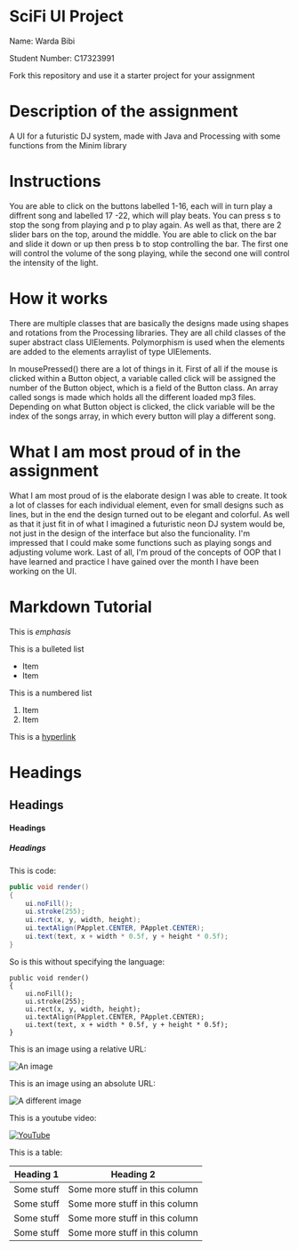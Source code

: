 # SciFi UI Project

Name: Warda Bibi

Student Number:  C17323991

Fork this repository and use it a starter project for your assignment

# Description of the assignment

A UI for a futuristic DJ system, made with Java and Processing with some functions from the Minim library

# Instructions

You are able to click on the buttons labelled 1-16, each will in turn play a diffrent song and labelled 17 -22, which will play beats. You can press s to stop the song from playing and p to play again. As well as that, there are 2 slider bars on the top, around the middle. You are able to click on the bar and slide it down or up then press b to stop controlling the bar. The first one will control the volume of the song playing, while the second one will control the intensity of the light.

# How it works

There are multiple classes that are basically the designs made using shapes and rotations from the Processing libraries. They are all child classes of the super abstract class UIElements. Polymorphism is used when the elements are added to the elements arraylist of type UIElements.

In mousePressed() there are a lot of things in it. First of all if the mouse is clicked within a Button object, a variable called click will be assigned the number of the Button object, which is a field of the Button class. An array called songs is made which holds all the different loaded mp3 files. Depending on what Button object is clicked, the click variable will be the index of the songs array, in which every button will play a different song.





# What I am most proud of in the assignment

What I am most proud of is the elaborate design I was able to create. It took a lot of classes for each individual element, even for small designs such as lines, but in the end the design turned out to be elegant and colorful. As well as that it just fit in of what I imagined a futuristic neon DJ system would be, not just in the design of the interface but also the funcionality. I'm impressed that I could make some functions such as playing songs and adjusting volume work. Last of all, I'm proud of the concepts of OOP that I have learned and practice I have gained over the month I have been working on the UI.

# Markdown Tutorial

This is *emphasis*

This is a bulleted list

- Item
- Item

This is a numbered list

1. Item
1. Item

This is a [hyperlink](http://bryanduggan.org)

# Headings
## Headings
#### Headings
##### Headings

This is code:

```Java
public void render()
{
	ui.noFill();
	ui.stroke(255);
	ui.rect(x, y, width, height);
	ui.textAlign(PApplet.CENTER, PApplet.CENTER);
	ui.text(text, x + width * 0.5f, y + height * 0.5f);
}
```

So is this without specifying the language:

```
public void render()
{
	ui.noFill();
	ui.stroke(255);
	ui.rect(x, y, width, height);
	ui.textAlign(PApplet.CENTER, PApplet.CENTER);
	ui.text(text, x + width * 0.5f, y + height * 0.5f);
}
```

This is an image using a relative URL:

![An image](images/p8.png)

This is an image using an absolute URL:

![A different image](https://bryanduggandotorg.files.wordpress.com/2019/02/infinite-forms-00045.png?w=595&h=&zoom=2)

This is a youtube video:

[![YouTube](http://img.youtube.com/vi/J2kHSSFA4NU/0.jpg)](https://www.youtube.com/watch?v=J2kHSSFA4NU)

This is a table:

| Heading 1 | Heading 2 |
|-----------|-----------|
|Some stuff | Some more stuff in this column |
|Some stuff | Some more stuff in this column |
|Some stuff | Some more stuff in this column |
|Some stuff | Some more stuff in this column |

